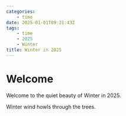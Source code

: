```yaml
---
categories:
    - time
date: 2025-01-01T09:21:43Z
tags:
    - time
    - 2025
    - Winter
title: Winter in 2025
---
```




# Welcome

Welcome to the quiet beauty of Winter in 2025.

Winter wind howls through the trees.


